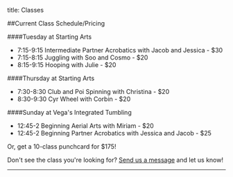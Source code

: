 title: Classes

##Current Class Schedule/Pricing

####Tuesday at Starting Arts

* 7:15-9:15 Intermediate Partner Acrobatics with Jacob and Jessica - $30
* 7:15-8:15 Juggling with Soo and Cosmo - $20
* 8:15-9:15 Hooping with Julie - $20

####Thursday at Starting Arts
* 7:30-8:30 Club and Poi Spinning with Christina - $20
* 8:30-9:30 Cyr Wheel with Corbin - $20

####Sunday at Vega's Integrated Tumbling
* 12:45-2 Beginning Aerial Arts with Miriam - $20
* 12:45-2 Beginning Partner Acrobatics with Jessica and Jacob - $25

Or, get a 10-class punchcard for $175!

Don't see the class you're looking for? [Send us a message](/contact/) and let us know! 

<hr class="soften">
